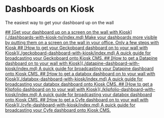 # Dashboards on Kiosk
The easiest way to get your dashboard up on the wall

<a href="./dashboards-with-kiosk-tv/index.md" class="paper" markdown="1">
## [Get your dashboard up on a screen on the wall with Kiosk](./dashboards-with-kiosk-tv/index.md)
Make your dashboards more visible by putting them on a screen on the wall in your office. Only a few steps with Kiosk
</span>
<a href="./geckoboard-dashboard-with-kiosk/index.md" class="paper" markdown="1">
## [How to get your Geckoboard dashboard on to your wall with Kiosk](./geckoboard-dashboard-with-kiosk/index.md)
A quick guide for broadcasting your Geckoboard onto Kiosk CMS.
</span>
<a href="./datapine-dashboard-with-kiosk/index.md" class="paper" markdown="1">
## [How to get a Datapine dashboard on to your wall with Kiosk](./datapine-dashboard-with-kiosk/index.md)
A quick guide for broadcasting your Datapine dashboard onto Kiosk CMS.
</span>
<a href="./databox-dashboard-with-kiosk/index.md" class="paper" markdown="1">
## [How to get a databox dashboard on to your wall with Kiosk](./databox-dashboard-with-kiosk/index.md)
A quick guide for broadcasting your databox dashboard onto Kiosk CMS.
</span>
<a href="./klipfolio-dashboard-with-kiosk/index.md" class="paper" markdown="1">
## [How to get a Klipfolio dashboard on to your wall with Kiosk](./klipfolio-dashboard-with-kiosk/index.md)
A quick guide for broadcasting your databox dashboard onto Kiosk CMS.
</span>
<a href="./cyfe-dashboard-with-kiosk/index.md" class="paper" markdown="1">
## [How to get a Cyfe dashboard on to your wall with Kiosk](./cyfe-dashboard-with-kiosk/index.md)
A quick guide for broadcasting your Cyfe dashboard onto Kiosk CMS.
</span>